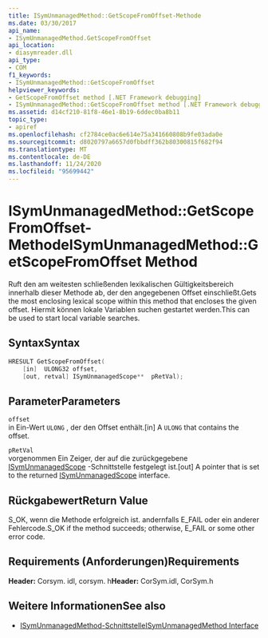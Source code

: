 ```yaml
---
title: ISymUnmanagedMethod::GetScopeFromOffset-Methode
ms.date: 03/30/2017
api_name:
- ISymUnmanagedMethod.GetScopeFromOffset
api_location:
- diasymreader.dll
api_type:
- COM
f1_keywords:
- ISymUnmanagedMethod::GetScopeFromOffset
helpviewer_keywords:
- GetScopeFromOffset method [.NET Framework debugging]
- ISymUnmanagedMethod::GetScopeFromOffset method [.NET Framework debugging]
ms.assetid: d14cf210-81f8-46e1-8b19-6ddec0ba8b11
topic_type:
- apiref
ms.openlocfilehash: cf2784ce0ac6e614e75a341660808b9fe03ada0e
ms.sourcegitcommit: d8020797a6657d0fbbdff362b80300815f682f94
ms.translationtype: MT
ms.contentlocale: de-DE
ms.lasthandoff: 11/24/2020
ms.locfileid: "95699442"
---
```

# <a name="isymunmanagedmethodgetscopefromoffset-method"></a><span data-ttu-id="e4524-102">ISymUnmanagedMethod::GetScopeFromOffset-Methode</span><span class="sxs-lookup"><span data-stu-id="e4524-102">ISymUnmanagedMethod::GetScopeFromOffset Method</span></span>

<span data-ttu-id="e4524-103">Ruft den am weitesten schließenden lexikalischen Gültigkeitsbereich innerhalb dieser Methode ab, der den angegebenen Offset einschließt.</span><span class="sxs-lookup"><span data-stu-id="e4524-103">Gets the most enclosing lexical scope within this method that encloses the given offset.</span></span> <span data-ttu-id="e4524-104">Hiermit können lokale Variablen suchen gestartet werden.</span><span class="sxs-lookup"><span data-stu-id="e4524-104">This can be used to start local variable searches.</span></span>  
  
## <a name="syntax"></a><span data-ttu-id="e4524-105">Syntax</span><span class="sxs-lookup"><span data-stu-id="e4524-105">Syntax</span></span>  
  
```cpp  
HRESULT GetScopeFromOffset(  
    [in]  ULONG32 offset,  
    [out, retval] ISymUnmanagedScope**  pRetVal);  
```  
  
## <a name="parameters"></a><span data-ttu-id="e4524-106">Parameter</span><span class="sxs-lookup"><span data-stu-id="e4524-106">Parameters</span></span>  

 `offset`  
 <span data-ttu-id="e4524-107">in Ein-Wert `ULONG` , der den Offset enthält.</span><span class="sxs-lookup"><span data-stu-id="e4524-107">[in] A `ULONG` that contains the offset.</span></span>  
  
 `pRetVal`  
 <span data-ttu-id="e4524-108">vorgenommen Ein Zeiger, der auf die zurückgegebene [ISymUnmanagedScope](isymunmanagedscope-interface.md) -Schnittstelle festgelegt ist.</span><span class="sxs-lookup"><span data-stu-id="e4524-108">[out] A pointer that is set to the returned [ISymUnmanagedScope](isymunmanagedscope-interface.md) interface.</span></span>  
  
## <a name="return-value"></a><span data-ttu-id="e4524-109">Rückgabewert</span><span class="sxs-lookup"><span data-stu-id="e4524-109">Return Value</span></span>  

 <span data-ttu-id="e4524-110">S_OK, wenn die Methode erfolgreich ist. andernfalls E_FAIL oder ein anderer Fehlercode.</span><span class="sxs-lookup"><span data-stu-id="e4524-110">S_OK if the method succeeds; otherwise, E_FAIL or some other error code.</span></span>  
  
## <a name="requirements"></a><span data-ttu-id="e4524-111">Requirements (Anforderungen)</span><span class="sxs-lookup"><span data-stu-id="e4524-111">Requirements</span></span>  

 <span data-ttu-id="e4524-112">**Header:** Corsym. idl, corsym. h</span><span class="sxs-lookup"><span data-stu-id="e4524-112">**Header:** CorSym.idl, CorSym.h</span></span>  
  
## <a name="see-also"></a><span data-ttu-id="e4524-113">Weitere Informationen</span><span class="sxs-lookup"><span data-stu-id="e4524-113">See also</span></span>

- [<span data-ttu-id="e4524-114">ISymUnmanagedMethod-Schnittstelle</span><span class="sxs-lookup"><span data-stu-id="e4524-114">ISymUnmanagedMethod Interface</span></span>](isymunmanagedmethod-interface.md)
